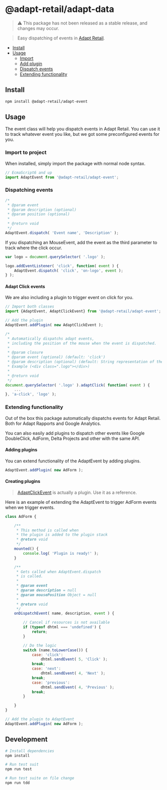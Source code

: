 # @adapt-retail/adapt-data
> ⚠️ This package has not been released as a stable release, and changes may occur.

> Easy dispatching of events in [Adapt Retail](https://adaptretail.com).

- [Install](#install)
- [Usage](#usage)
    - [Import](#import)
    - [Add plugin](#add-plugin)
    - [Dispatch events](#dispatch-event)
    - [Extending functionality](#plugins)

<a name="install"></a>
## Install

```bash
npm install @adapt-retail/adapt-event
```

<a name="usage"></a>
## Usage

The event class will help you dispatch events in Adapt Retail.
You can use it to track whatever event you like, but we got some preconfigured events for you.

<a name="import"></a>
### Import to project

When installed, simply import the package with normal node syntax.

```js
// EcmaScript6 and up
import AdaptEvent from '@adapt-retail/adapt-event';
```

<a name="dispatch-event"></a>
### Dispatching events

```js
/*
 * @param event
 * @param description (optional)
 * @param position (optional)
 * 
 * @return void
 */
AdaptEvent.dispatch( 'Event name', 'Description' );
```

If you dispatching an MouseEvent, add the event as the third parameter
to track where the click occur.
```js
var logo = document.querySelector( '.logo' );

logo.addEventListener( 'click', function( event ) {
    AdaptEvent.dispatch( 'click', 'on-logo', event );
} );
```

<a name="adapt-click-events"></a>
#### Adapt Click events

We are also including a plugin to trigger event on click for you.

```js
// Import both classes
import {AdaptEvent, AdaptClickEvent} from '@adapt-retail/adapt-event';

// Add the plugin
AdaptEvent.addPlugin( new AdaptClickEvent );

/*
 * Automatically dispatchs adapt events,
 * including the position of the mouse when the event is dispatched.
 *
 * @param closure
 * @param event (optional) (default: 'click')
 * @param description (optional) (default: String representation of the element)
 * Example (<div class=".logo"></div>)
 * 
 * @return void
 */
document.querySelector( '.logo' ).adaptClick( function( event ) {
    ...
}, 'a-click', 'logo' );
```

<a name="plugins"></a>
### Extending functionality

Out of the box this package automatically dispatchs events for Adapt Retail.
Both for Adapt Rapports and Google Analytics.

You can also easily add plugins to dispatch other events like Google DoubleClick, AdForm, Delta Projects and other with the same API.

<a name="add-plugin"></a>
#### Adding plugins

You can extend functionality of the AdaptEvent by adding plugins.

```js
AdaptEvent.addPlugin( new AdForm );
```

<a name="create-plugins"></a>
#### Creating plugins
> [AdaptClickEvent](https://github.com/AdaptRetail/adapt-event/blob/master/src/AdaptClickEvent.js) is actually a plugin.
> Use it as a reference.

Here is an example of extending the AdaptEvent to trigger AdForm events when we trigger events.

```js
class AdForm {

    /**
     * This method is called when
     * the plugin is added to the plugin stack
     * @return void
     */
    mounted() {
        console.log( 'Plugin is ready!' );
    }

    /**
     * Gets called when AdaptEvent.dispatch
     * is called.
     * 
     * @param event
     * @param description = null
     * @param mousePosition Object = null
     *
     * @return void
     */
    onDispatchEvent( name, description, event ) {

        // Cancel if resources is not available
        if (typeof dhtml === 'undefined') {
            return;
        }

        // Do the logic
        switch (name.toLowerCase()) {
            case: 'click':
                dhtml.sendEvent( 5, 'Click' );
            break;
            case: 'next':
                dhtml.sendEvent( 4, 'Next' );
            break;
            case: 'previous':
                dhtml.sendEvent( 4, 'Previous' );
            break;
        }

    }
}

// Add the plugin to AdaptEvent
AdaptEvent.addPlugin( new AdForm );
```

## Development
```bash
# Install dependencies
npm install

# Run test suit
npm run test

# Run test suite on file change
npm run tdd
```
